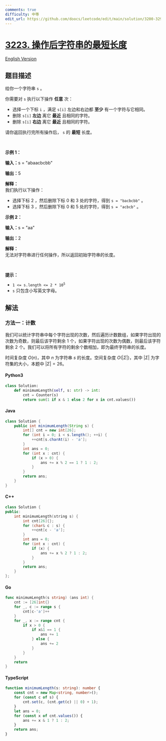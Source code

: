 ```yaml
---
comments: true
difficulty: 中等
edit_url: https://github.com/doocs/leetcode/edit/main/solution/3200-3299/3223.Minimum%20Length%20of%20String%20After%20Operations/README.md
---
```


<!-- problem:start -->

# [3223. 操作后字符串的最短长度](https://leetcode.cn/problems/minimum-length-of-string-after-operations)

[English Version](/solution/3200-3299/3223.Minimum%20Length%20of%20String%20After%20Operations/README_EN.md)

## 题目描述

<!-- description:start -->

<p>给你一个字符串&nbsp;<code>s</code>&nbsp;。</p>

<p>你需要对 <code>s</code>&nbsp;执行以下操作 <strong>任意</strong>&nbsp;次：</p>

<ul>
	<li>选择一个下标 <code>i</code>&nbsp;，满足 <code>s[i]</code>&nbsp;左边和右边都&nbsp;<strong>至少</strong>&nbsp;有一个字符与它相同。</li>
	<li>删除 <code>s[i]</code>&nbsp;<strong>左边</strong>&nbsp;离它 <strong>最近</strong>&nbsp;且相同的字符。</li>
	<li>删除 <code>s[i]</code>&nbsp;<strong>右边</strong>&nbsp;离它 <strong>最近</strong>&nbsp;且相同的字符。</li>
</ul>

<p>请你返回执行完所有操作后， <code>s</code>&nbsp;的 <strong>最短</strong>&nbsp;长度。</p>

<p>&nbsp;</p>

<p><strong class="example">示例 1：</strong></p>

<div class="example-block">
<p><span class="example-io"><b>输入：</b>s = "abaacbcbb"</span></p>

<p><span class="example-io"><b>输出：</b>5</span></p>

<p><strong>解释：</strong><br />
我们执行以下操作：</p>

<ul>
	<li>选择下标 2 ，然后删除下标 0 和 3 处的字符，得到&nbsp;<code>s = "bacbcbb"</code>&nbsp;。</li>
	<li>选择下标 3 ，然后删除下标 0 和 5 处的字符，得到&nbsp;<code>s = "acbcb"</code>&nbsp;。</li>
</ul>
</div>

<p><strong class="example">示例 2：</strong></p>

<div class="example-block">
<p><span class="example-io"><b>输入：</b>s = "aa"</span></p>

<p><span class="example-io"><b>输出：</b>2</span></p>

<p><strong>解释：</strong><br />
无法对字符串进行任何操作，所以返回初始字符串的长度。</p>
</div>

<p>&nbsp;</p>

<p><strong>提示：</strong></p>

<ul>
	<li><code>1 &lt;= s.length &lt;= 2 * 10<sup>5</sup></code></li>
	<li><code>s</code>&nbsp;只包含小写英文字母。</li>
</ul>

<!-- description:end -->

## 解法

<!-- solution:start -->

### 方法一：计数

我们可以统计字符串中每个字符出现的次数，然后遍历计数数组，如果字符出现的次数为奇数，则最后该字符剩余 $1$ 个，如果字符出现的次数为偶数，则最后该字符剩余 $2$ 个。我们可以将所有字符的剩余个数相加，即为最终字符串的长度。

时间复杂度 $O(n)$，其中 $n$ 为字符串 $s$ 的长度。空间复杂度 $O(|\Sigma|)$，其中 $|\Sigma|$ 为字符集的大小，本题中 $|\Sigma| = 26$。

<!-- tabs:start -->

#### Python3

```python
class Solution:
    def minimumLength(self, s: str) -> int:
        cnt = Counter(s)
        return sum(1 if x & 1 else 2 for x in cnt.values())
```

#### Java

```java
class Solution {
    public int minimumLength(String s) {
        int[] cnt = new int[26];
        for (int i = 0; i < s.length(); ++i) {
            ++cnt[s.charAt(i) - 'a'];
        }
        int ans = 0;
        for (int x : cnt) {
            if (x > 0) {
                ans += x % 2 == 1 ? 1 : 2;
            }
        }
        return ans;
    }
}
```

#### C++

```cpp
class Solution {
public:
    int minimumLength(string s) {
        int cnt[26]{};
        for (char& c : s) {
            ++cnt[c - 'a'];
        }
        int ans = 0;
        for (int x : cnt) {
            if (x) {
                ans += x % 2 ? 1 : 2;
            }
        }
        return ans;
    }
};
```

#### Go

```go
func minimumLength(s string) (ans int) {
	cnt := [26]int{}
	for _, c := range s {
		cnt[c-'a']++
	}
	for _, x := range cnt {
		if x > 0 {
			if x&1 == 1 {
				ans += 1
			} else {
				ans += 2
			}
		}
	}
	return
}
```

#### TypeScript

```ts
function minimumLength(s: string): number {
    const cnt = new Map<string, number>();
    for (const c of s) {
        cnt.set(c, (cnt.get(c) || 0) + 1);
    }
    let ans = 0;
    for (const x of cnt.values()) {
        ans += x & 1 ? 1 : 2;
    }
    return ans;
}
```

<!-- tabs:end -->

<!-- solution:end -->

<!-- problem:end -->
